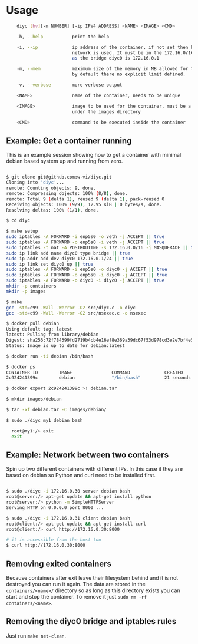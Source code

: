# Usage

```bash
    diyc [hv][-m NUMBER] [-ip IPV4 ADDRESS] <NAME> <IMAGE> <CMD>

    -h, --help           print the help

    -i, --ip             ip address of the container, if not set then host
                         network is used. It must be in the 172.16.0/16 network
                         as the bridge diyc0 is 172.16.0.1

    -m, --mem            maximum size of the memory in MB allowed for the container
                         by default there no explicit limit defined.

    -v, --verbose        more verbose output

    <NAME>               name of the container, needs to be unique

    <IMAGE>              image to be used for the container, must be a directory name
                         under the images directory

    <CMD>                command to be executed inside the container

```

## Example: Get a container running

This is an example session showing how to get a container with minimal
debian based system up and running from zero.

```bash

$ git clone git@github.com:w-vi/diyc.git
Cloning into 'diyc'...
remote: Counting objects: 9, done.
remote: Compressing objects: 100% (8/8), done.
remote: Total 9 (delta 1), reused 9 (delta 1), pack-reused 0
Receiving objects: 100% (9/9), 12.95 KiB | 0 bytes/s, done.
Resolving deltas: 100% (1/1), done.

$ cd diyc

$ make setup
sudo iptables -A FORWARD -i enp5s0 -o veth -j ACCEPT || true
sudo iptables -A FORWARD -o enp5s0 -i veth -j ACCEPT || true
sudo iptables -t nat -A POSTROUTING -s 172.16.0.0/16 -j MASQUERADE || true
sudo ip link add name diyc0 type bridge || true
sudo ip addr add dev diyc0 172.16.0.1/24 || true
sudo ip link set diyc0 up || true
sudo iptables -A FORWARD -i enp5s0 -o diyc0 -j ACCEPT || true
sudo iptables -A FORWARD -o enp5s0 -i diyc0 -j ACCEPT || true
sudo iptables -A FORWARD -o diyc0 -i diyc0 -j ACCEPT || true
mkdir -p containers
mkdir -p images

$ make
gcc -std=c99 -Wall -Werror -O2 src/diyc.c -o diyc
gcc -std=c99 -Wall -Werror -O2 src/nsexec.c -o nsexec

$ docker pull debian
Using default tag: latest
latest: Pulling from library/debian
Digest: sha256:72f784399fd2719b4cb4e16ef8e369a39dc67f53d978cd3e2e7bf4e502c7b793
Status: Image is up to date for debian:latest

$ docker run -ti debian /bin/bash

$ docker ps
CONTAINER ID        IMAGE               COMMAND             CREATED             STATUS              PORTS               NAMES
2c924241399c        debian              "/bin/bash"         21 seconds ago      Up 20 seconds                           epic_leavitt

$ docker export 2c924241399c >! debian.tar

$ mkdir images/debian

$ tar -xf debian.tar -C images/debian/

$ sudo ./diyc my1 debian bash

  root@my1:/> exit
  exit

```

## Example: Network between two containers

Spin up two different containers with different IPs. In this case it
they are based on debian so Python and curl need to be installed
first.

```bash

$ sudo ./diyc -i 172.16.0.30 server debian bash
root@server:/> apt-get update && apt-get install python
root@server:/> python -m SimpleHTTPServer
Serving HTTP on 0.0.0.0 port 8000 ...

$ sudo ./diyc -i 172.16.0.31 client debian bash
root@client:/> apt-get update && apt-get install curl
root@client:/> curl http://172.16.0.30:8000

# it is accessible from the host too
$ curl http://172.16.0.30:8000

```

## Removing exited containers

Because containers after exit leave their filesystem behind and it is
not destroyed you can run it again. The data are stored in the
`containers/<name>/` directory so as long as this directory exists you
can start and stop the container. To remove it just `sudo rm -rf
containers/<name>`.


## Removing the diyc0 bridge and iptables rules

Just run `make net-clean`.
